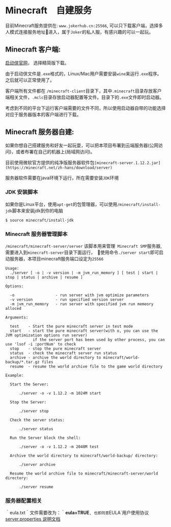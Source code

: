 # Minecraft　自建服务

目前Minecraft服务提供在: `www.jokerhub.cn:25566`, 可以只下载客户端，选择多人模式连接服务地址进入，属于`Joker`的私人服，有感兴趣的可以一起玩。

## Minecraft 客户端:

[启动侠官网](http://www.qidongxia.com)， 选择精简版下载。

由于启动侠文件是`.exe`格式的，Linux/Mac用户需要安装`wine`来运行`.exe`程序。之后就可以正常使用了。

客户端所有文件都在 `/minecraft-client`目录下，其中`.minecraft`目录存放客户端相关文件，`.mclc`目录存放启动器配置等文件。目录下的`.exe`文件即时启动器。

考虑到不同的平台下运行客户端需要的文件不同，所以使用启动器自带的功能选择对应于服务器版本的客户端进行下载。

## Minecraft 服务器自建:

如果你想自己搭建服务和好友一起玩耍，可以把本项目布署到云端服务器(公网访问)，或者布署在自己的机器上(局域网访问)。

目前使用微软官方提供的纯净版服务器软件包`[minecraft-server.1.12.2.jar](https://minecraft.net/zh-hans/download/server)`

服务器软件需要在java环境下运行，所在需要安装`JDK`环境

### JDK 安装脚本

 如果你是Linux平台，使用`apt-get`的包管理器，可以使用`/minecraft/install-jdk`脚本来安装jdk到你的电脑

```
$ source minecraft/install-jdk
```

### Minecraft 服务器管理脚本

`/minecraft/minecraft-server/server` 该脚本用来管理` Minecraft SMP`服务器, 需要进入到`minecraft-server`目录下面运行，　使用命令`./server start`即可启动服务器，本项目minecraft服务端口设定为`25566`

```
Usage:
  ./server [ -o | -v version | -m jvm_run_memory ] [ test | start | stop | status | archive | resume ]

Options:

  -o                  - run server with jvm optimize parameters
  -v version          - run specified version server
  -m jvm_run_memory   - run server with specified jvm run memeory alloced

Arguments:

  test    - Start the pure minecraft server in test mode
  start   - start the pure minecraft server(with o, you can use the JVM optimization options run server)
            if the server port has been used by other process, you can use 'lsof -i :portNum' to check
  stop    - stop the pure minecraft server
  status  - check the minecraft server run status
  archive - archive the world directory to minecraft/world-backup/*.tar.gz files
  resume  - resume the world archive file to the game world directory

Example:

  Start the Server:

      ./server -o -v 1.12.2 -m 1024M start

  Stop the Server:

      ./server stop

  Check the server status:

      ./server status

  Run the Server block the shell:

      ./server -o -v 1.12.2 -m 2048M test

  Archive the world directory to minecraft/world-backup/ directory:

      ./server archive

  Resume the world archive file to minecraft/minecraft-server/world directory:

      ./server resume
```

### 服务器配置相关

｀eula.txt｀文件需要改为：｀**eula=TRUE**`, 也即同意`EULA`用户使用协议
[server.properties 说明文档](http://minecraft.gamepedia.com/Server.properties)
